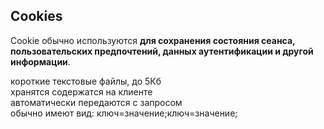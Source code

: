 <h2>Cookies</h2>

Cookie обычно используются **для сохранения состояния сеанса, пользовательских предпочтений, данных аутентификации и другой информации**.  
   
короткие текстовые файлы, до 5Кб  
хранятся содержатся на клиенте  
автоматически передаются с запросом  
обычно имеют вид: ключ=значение;ключ=значение;  


